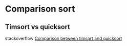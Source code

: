 # Comparison sort





## Timsort vs quicksort

stackoverflow [Comparison between timsort and quicksort](https://stackoverflow.com/questions/7770230/comparison-between-timsort-and-quicksort)


